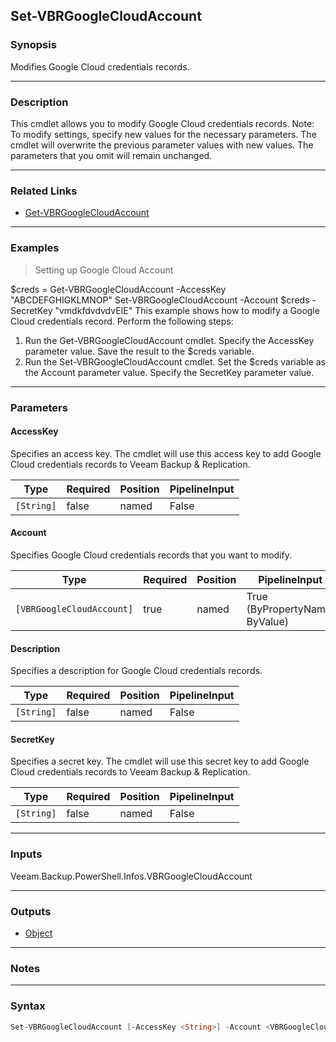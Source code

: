 Set-VBRGoogleCloudAccount
-------------------------

### Synopsis
Modifies Google Cloud credentials records.

---

### Description

This cmdlet allows you to modify Google Cloud credentials records.
Note: To modify settings, specify new values for the necessary parameters. The cmdlet will overwrite the previous parameter values with new values. The parameters that you omit will remain unchanged.

---

### Related Links
* [Get-VBRGoogleCloudAccount](Get-VBRGoogleCloudAccount)

---

### Examples
> Setting up Google Cloud Account

$creds = Get-VBRGoogleCloudAccount -AccessKey "ABCDEFGHIGKLMNOP"
Set-VBRGoogleCloudAccount -Account $creds -SecretKey "vmdkfdvdvdvEIE"
This example shows how to modify a Google Cloud credentials record.
Perform the following steps:
1. Run the Get-VBRGoogleCloudAccount cmdlet. Specify the AccessKey parameter value. Save the result to the $creds variable.
2. Run the Set-VBRGoogleCloudAccount cmdlet. Set the $creds variable as the Account parameter value. Specify the SecretKey parameter value.

---

### Parameters
#### **AccessKey**
Specifies an access key. The cmdlet will use this access key to add  Google Cloud credentials records to Veeam Backup & Replication.

|Type      |Required|Position|PipelineInput|
|----------|--------|--------|-------------|
|`[String]`|false   |named   |False        |

#### **Account**
Specifies Google Cloud credentials records that you want to modify.

|Type                     |Required|Position|PipelineInput                 |
|-------------------------|--------|--------|------------------------------|
|`[VBRGoogleCloudAccount]`|true    |named   |True (ByPropertyName, ByValue)|

#### **Description**
Specifies a description for Google Cloud credentials records.

|Type      |Required|Position|PipelineInput|
|----------|--------|--------|-------------|
|`[String]`|false   |named   |False        |

#### **SecretKey**
Specifies a secret key. The cmdlet will use this secret key to add Google Cloud credentials records to Veeam Backup & Replication.

|Type      |Required|Position|PipelineInput|
|----------|--------|--------|-------------|
|`[String]`|false   |named   |False        |

---

### Inputs
Veeam.Backup.PowerShell.Infos.VBRGoogleCloudAccount

---

### Outputs
* [Object](https://learn.microsoft.com/en-us/dotnet/api/System.Object)

---

### Notes

---

### Syntax
```PowerShell
Set-VBRGoogleCloudAccount [-AccessKey <String>] -Account <VBRGoogleCloudAccount> [-Description <String>] [-SecretKey <String>] [<CommonParameters>]
```
